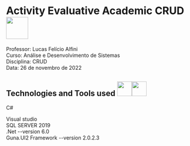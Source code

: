 <h1>Activity
Evaluative Academic CRUD<img src="https://media.giphy.com/media/vQsCJazZqppQx5xNzy/giphy.gif" width="60"></h1>
<p>Professor: Lucas Felício Alfini<br> 
Curso: Análise e Desenvolvimento de Sistemas<br>
Disciplina: CRUD<br>
Data: 26 de novembro de 2022</p>
<h2>Technologies and Tools used <img src="https://cdn-icons-png.flaticon.com/128/6132/6132221.png" width="40"><img src="https://cdn-icons-png.flaticon.com/128/906/906324.png" width="40"></h2>
C#
<p>Visual studio <br>
SQL SERVER 2019<br>
.Net --version 6.0<br>
Guna.UI2 Framework --version 2.0.2.3</p>
